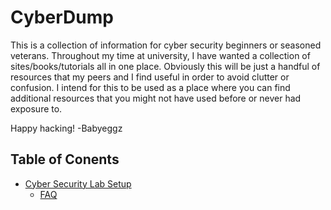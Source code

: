 # CyberDump
This is a collection of information for cyber security beginners or seasoned veterans. Throughout my time at university, I have wanted a collection of sites/books/tutorials all in one place. Obviously this will be just a handful of resources that my peers and I find useful in order to avoid clutter or confusion. I intend for this to be used as a place where you can find additional resources that you might not have used before or never had exposure to.

Happy hacking!
-Babyeggz

## Table of Conents
- [Cyber Security Lab Setup](/Cyber%20Security%20Lab/LabSetup.md)
  - [FAQ](/Cyber%20Security%20Lab/LabFAQ.md)
